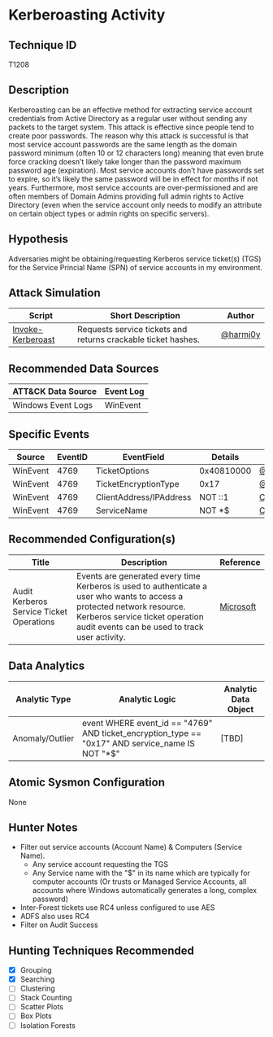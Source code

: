 # Kerberoasting Activity
## Technique ID
T1208


## Description
Kerberoasting can be an effective method for extracting service account credentials from Active Directory as a regular user without sending any packets to the target system. This attack is effective since people tend to create poor passwords. The reason why this attack is successful is that most service account passwords are the same length as the domain password minimum (often 10 or 12 characters long) meaning that even brute force cracking doesn’t likely take longer than the password maximum password age (expiration). Most service accounts don’t have passwords set to expire, so it’s likely the same password will be in effect for months if not years. Furthermore, most service accounts are over-permissioned and are often members of Domain Admins providing full admin rights to Active Directory (even when the service account only needs to modify an attribute on certain object types or admin rights on specific servers).


## Hypothesis
Adversaries might be obtaining/requesting Kerberos service ticket(s) (TGS) for the Service Princial Name (SPN) of service accounts in my environment.

## Attack Simulation

| Script  | Short Description | Author | 
|---------|---------|---------|
| [Invoke-Kerberoast](Lhttps://github.com/malachitheninja/Invoke-Kerberoast/blob/master/Invoke-Kerberoast.ps1)| Requests service tickets and returns crackable ticket hashes. | [@harmj0y](https://twitter.com/harmj0y) |



## Recommended Data Sources

| ATT&CK Data Source | Event Log |
|---------|---------|
|Windows Event Logs|WinEvent|


## Specific Events

| Source | EventID | EventField | Details | Reference | 
|--------|---------|-------|---------|-----------| 
| WinEvent | 4769 | TicketOptions | 0x40810000 | [@SeanMetcalf](https://adsecurity.org/?p=3458) |
| WinEvent | 4769 | TicketEncryptionType | 0x17 | [@SeanMetcalf](https://adsecurity.org/?p=3458) |
| WinEvent | 4769 | ClientAddress/IPAddress | NOT ::1 | [Cyb3Ward0g](https://twitter.com/Cyb3rWard0g) |
| WinEvent | 4769 | ServiceName | NOT *$ | [Cyb3Ward0g](https://twitter.com/Cyb3rWard0g) |

## Recommended Configuration(s)
| Title | Description | Reference|
|---------|---------|---------|
| Audit Kerberos Service Ticket Operations | Events are generated every time Kerberos is used to authenticate a user who wants to access a protected network resource. Kerberos service ticket operation audit events can be used to track user activity. | [Microsoft](https://docs.microsoft.com/en-us/windows/security/threat-protection/auditing/audit-kerberos-service-ticket-operations)



## Data Analytics 

| Analytic Type  | Analytic Logic | Analytic Data Object |
|--------|---------|---------|
| Anomaly/Outlier |  event WHERE event\_id == "4769" AND ticket\_encryption\_type == "0x17" AND service\_name IS NOT "*$"    | [TBD] | 

## Atomic Sysmon Configuration
None


## Hunter Notes
* Filter out service accounts (Account Name) & Computers (Service Name).
	* Any service account requesting the TGS
	* Any Service name with the "$" in its name which are typically for computer accounts (Or trusts or Managed Service Accounts, all accounts where Windows automatically generates a long, complex password)
* Inter-Forest tickets use RC4 unless configured to use AES
* ADFS also uses RC4
* Filter on Audit Success


## Hunting Techniques Recommended

- [x] Grouping
- [x] Searching
- [ ] Clustering
- [ ] Stack Counting
- [ ] Scatter Plots
- [ ] Box Plots
- [ ] Isolation Forests
